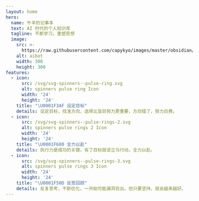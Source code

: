 ```yaml
---
layout: home
hero:
  name: 午羊的记事本
  text: AI 时代的个人知识库
  tagline: 不断学习，重塑思想
  image:
    src: >-
      https://raw.githubusercontent.com/capykyo/images/master/obsidian/aibotnobg.webp
    alt: aibot
    width: 300
    height: 300
features:
  - icon:
      src: /svg/svg-spinners--pulse-ring.svg
      alt: spinners pulse ring Icon
      width: '24'
      height: '24'
    title: "\U0001F3AF 设定目标"
    details: 设定目标，找准方向，选择比盲目努力更重要，方向错了，努力白费。
  - icon:
      src: /svg/svg-spinners--pulse-rings-2.svg
      alt: spinners pulse rings 2 Icon
      width: '24'
      height: '24'
    title: "\U0001F680 全力以赴"
    details: 执行力是成功的关键，有了目标就该立马行动，全力以赴。
  - icon:
      src: /svg/svg-spinners--pulse-rings-3.svg
      alt: spinners pulse rings 3 Icon
      width: '24'
      height: '24'
    title: "\U0001F50D 反思回顾"
    details: 反复思考，不断优化，一开始可能漏洞百出，但只要坚持，就会越来越好。
---
```




<script setup>
import Card from './components/Card.vue';
</script>

<Card title="Google AI Agent 白皮书解读" description="Google 2024年 AI Agent 白皮书的中文翻译与解读，探讨了 Agent 的定义、架构和应用" link="./笔记/AI/Google-AI-Agent-Whitepaper" date="2025年3月21日" />
<Card title="capynote 文本编辑规则 - AI 使用" description="capynote 是一个基于 vitepress 的文档管理工具，可以方便的创建和管理文档。" link="./content-rules" date="2025年3月6日" />

